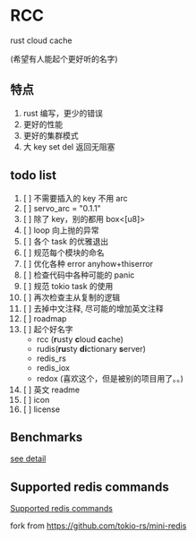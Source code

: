 # RCC

rust cloud cache

(希望有人能起个更好听的名字)

## 特点

1. rust 编写，更少的错误
1. 更好的性能
1. 更好的集群模式
1. 大 key set del 返回无阻塞

## todo list

1. [ ] 不需要插入的 key 不用 arc
1. [ ] servo_arc = "0.1.1"
1. [ ] 除了 key，别的都用 box<[u8]>
1. [ ] loop 向上抛的异常
1. [ ] 各个 task 的优雅退出
1. [ ] 规范每个模块的命名
1. [ ] 优化各种 error anyhow+thiserror
1. [ ] 检查代码中各种可能的 panic
1. [ ] 规范 tokio task 的使用
1. [ ] 再次检查主从复制的逻辑
1. [ ] 去掉中文注释, 尽可能的增加英文注释
1. [ ] roadmap
1. [ ] 起个好名字
   - rcc (**r**usty **c**loud **c**ache)
   - rudis(**ru**sty **di**ctionary **s**erver)
   - redis_rs
   - redis_iox
   - redox (喜欢这个，但是被别的项目用了。。)
1. [ ] 英文 readme
1. [ ] icon
1. [ ] license

## Benchmarks

[see detail](./docs/benchmark.md)

## Supported redis commands

[Supported redis commands](./docs/supported_redis_cmds.md)

fork from <https://github.com/tokio-rs/mini-redis>
